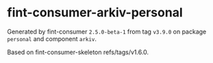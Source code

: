 # fint-consumer-arkiv-personal

Generated by fint-consumer `2.5.0-beta-1` from tag `v3.9.0` on package `personal` and component `arkiv`.

Based on fint-consumer-skeleton refs/tags/v1.6.0.
